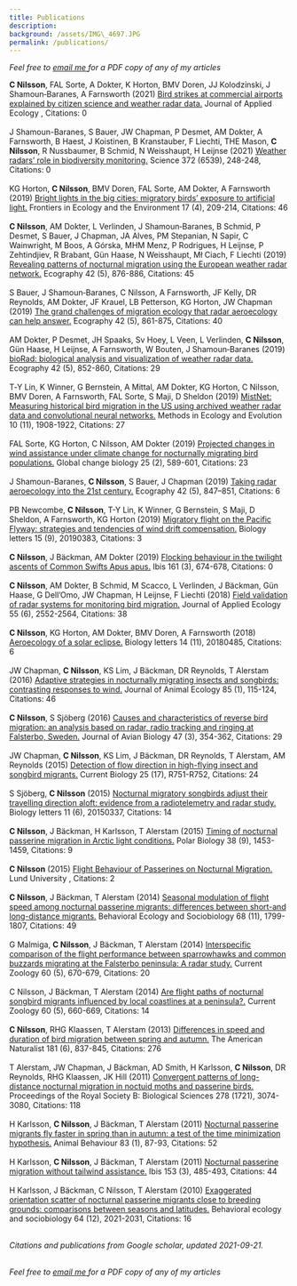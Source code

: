 ```yaml
---  
title: Publications  
description:  
background: /assets/IMG\_4697.JPG  
permalink: /publications/  
---
```


<script type='text/javascript' src='https://d1bxh8uas1mnw7.cloudfront.net/assets/embed.js'></script>

*Feel free to*
<a href = "mailto:cecilia.nilsson709@gmail.com?subject=Paper%20request">
*email me* </a> *for a PDF copy of any of my articles*

**C Nilsson**, FAL Sorte, A Dokter, K Horton, BMV Doren, JJ Kolodzinski, J
Shamoun‐Baranes, A Farnsworth (2021) [Bird strikes at commercial
airports explained by citizen science and weather radar
data.](http://dx.doi.org/10.1111/1365-2664.13971) Journal of Applied
Ecology , Citations: 0 <span class="altmetric-embed"
data-badge-popover="right" data-badge-type="4"
data-doi="10.1111/1365-2664.13971" data-hide-no-mentions="true"
data-hide-less-than="10"></span> <br><br> J Shamoun-Baranes, S Bauer, JW
Chapman, P Desmet, AM Dokter, A Farnsworth, B Haest, J Koistinen, B
Kranstauber, F Liechti, THE Mason, **C Nilsson**, R Nussbaumer, B Schmid, N
Weisshaupt, H Leijnse (2021) [Weather radars’ role in biodiversity
monitoring.](http://dx.doi.org/10.1126/science.abi4680) Science 372
(6539), 248-248, Citations: 0 <span class="altmetric-embed"
data-badge-popover="right" data-badge-type="4"
data-doi="10.1126/science.abi4680" data-hide-no-mentions="true"
data-hide-less-than="10"></span> <br><br> KG Horton, **C Nilsson**, BMV
Doren, FAL Sorte, AM Dokter, A Farnsworth (2019) [Bright lights in the
big cities: migratory birds’ exposure to artificial
light.](http://dx.doi.org/10.1002/fee.2029) Frontiers in Ecology and the
Environment 17 (4), 209-214, Citations: 46 <span class="altmetric-embed"
data-badge-popover="right" data-badge-type="4"
data-doi="10.1002/fee.2029" data-hide-no-mentions="true"
data-hide-less-than="10"></span> <br><br> **C Nilsson**, AM Dokter, L
Verlinden, J Shamoun‐Baranes, B Schmid, P Desmet, S Bauer, J Chapman, JA
Alves, PM Stepanian, N Sapir, C Wainwright, M Boos, A Górska, MHM Menz,
P Rodrigues, H Leijnse, P Zehtindjiev, R Brabant, Gün Haase, N
Weisshaupt, Mł Ciach, F Liechti (2019) [Revealing patterns of nocturnal
migration using the European weather radar
network.](http://dx.doi.org/10.1111/ecog.04003) Ecography 42 (5),
876-886, Citations: 45 <span class="altmetric-embed"
data-badge-popover="right" data-badge-type="4"
data-doi="10.1111/ecog.04003" data-hide-no-mentions="true"
data-hide-less-than="10"></span> <br><br> S Bauer, J Shamoun‐Baranes, C
Nilsson, A Farnsworth, JF Kelly, DR Reynolds, AM Dokter, JF Krauel, LB
Petterson, KG Horton, JW Chapman (2019) [The grand challenges of
migration ecology that radar aeroecology can help
answer.](http://dx.doi.org/10.1111/ecog.04083) Ecography 42 (5),
861-875, Citations: 40 <span class="altmetric-embed"
data-badge-popover="right" data-badge-type="4"
data-doi="10.1111/ecog.04083" data-hide-no-mentions="true"
data-hide-less-than="10"></span> <br><br> AM Dokter, P Desmet, JH
Spaaks, Sv Hoey, L Veen, L Verlinden, **C Nilsson**, Gün Haase, H Leijnse, A
Farnsworth, W Bouten, J Shamoun‐Baranes (2019) [bioRad: biological
analysis and visualization of weather radar
data.](http://dx.doi.org/10.1111/ecog.04028) Ecography 42 (5), 852-860,
Citations: 29 <span class="altmetric-embed" data-badge-popover="right"
data-badge-type="4" data-doi="10.1111/ecog.04028"
data-hide-no-mentions="true" data-hide-less-than="10"></span> <br><br>
T‐Y Lin, K Winner, G Bernstein, A Mittal, AM Dokter, KG Horton, C
Nilsson, BMV Doren, A Farnsworth, FAL Sorte, S Maji, D Sheldon (2019)
[MistNet: Measuring historical bird migration in the US using archived
weather radar data and convolutional neural networks.](NA) Methods in
Ecology and Evolution 10 (11), 1908-1922, Citations: 27 <span
class="altmetric-embed" data-badge-popover="right" data-badge-type="4"
data-doi="NA" data-hide-no-mentions="true"
data-hide-less-than="10"></span> <br><br> FAL Sorte, KG Horton, C
Nilsson, AM Dokter (2019) [Projected changes in wind assistance under
climate change for nocturnally migrating bird
populations.](http://dx.doi.org/10.1111/gcb.14531) Global change biology
25 (2), 589-601, Citations: 23 <span class="altmetric-embed"
data-badge-popover="right" data-badge-type="4"
data-doi="10.1111/gcb.14531" data-hide-no-mentions="true"
data-hide-less-than="10"></span> <br><br> J Shamoun-Baranes, **C Nilsson**,
S Bauer, J Chapman (2019) [Taking radar aeroecology into the 21st
century.](http://dx.doi.org/10.1111/ecog.04582) Ecography 42 (5),
847–851, Citations: 6 <span class="altmetric-embed"
data-badge-popover="right" data-badge-type="4"
data-doi="10.1111/ecog.04582" data-hide-no-mentions="true"
data-hide-less-than="10"></span> <br><br> PB Newcombe, **C Nilsson**, T-Y
Lin, K Winner, G Bernstein, S Maji, D Sheldon, A Farnsworth, KG Horton
(2019) [Migratory flight on the Pacific Flyway: strategies and
tendencies of wind drift
compensation.](http://dx.doi.org/10.1098/rsbl.2019.0383) Biology letters
15 (9), 20190383, Citations: 3 <span class="altmetric-embed"
data-badge-popover="right" data-badge-type="4"
data-doi="10.1098/rsbl.2019.0383" data-hide-no-mentions="true"
data-hide-less-than="10"></span> <br><br> **C Nilsson**, J Bäckman, AM
Dokter (2019) [Flocking behaviour in the twilight ascents of Common
Swifts Apus apus.](http://dx.doi.org/10.1111/ibi.12704) Ibis 161 (3),
674-678, Citations: 0 <span class="altmetric-embed"
data-badge-popover="right" data-badge-type="4"
data-doi="10.1111/ibi.12704" data-hide-no-mentions="true"
data-hide-less-than="10"></span> <br><br> **C Nilsson**, AM Dokter, B
Schmid, M Scacco, L Verlinden, J Bäckman, Gün Haase, G Dell’Omo, JW
Chapman, H Leijnse, F Liechti (2018) [Field validation of radar systems
for monitoring bird
migration.](http://dx.doi.org/10.1111/1365-2664.13174) Journal of
Applied Ecology 55 (6), 2552-2564, Citations: 38 <span
class="altmetric-embed" data-badge-popover="right" data-badge-type="4"
data-doi="10.1111/1365-2664.13174" data-hide-no-mentions="true"
data-hide-less-than="10"></span> <br><br> **C Nilsson**, KG Horton, AM
Dokter, BMV Doren, A Farnsworth (2018) [Aeroecology of a solar
eclipse.](http://dx.doi.org/10.1098/rsbl.2018.0485) Biology letters 14
(11), 20180485, Citations: 6 <span class="altmetric-embed"
data-badge-popover="right" data-badge-type="4"
data-doi="10.1098/rsbl.2018.0485" data-hide-no-mentions="true"
data-hide-less-than="10"></span> <br><br> JW Chapman, **C Nilsson**, KS Lim,
J Bäckman, DR Reynolds, T Alerstam (2016) [Adaptive strategies in
nocturnally migrating insects and songbirds: contrasting responses to
wind.](http://dx.doi.org/10.1111/1365-2656.12420) Journal of Animal
Ecology 85 (1), 115-124, Citations: 46 <span class="altmetric-embed"
data-badge-popover="right" data-badge-type="4"
data-doi="10.1111/1365-2656.12420" data-hide-no-mentions="true"
data-hide-less-than="10"></span> <br><br> **C Nilsson**, S Sjöberg (2016)
[Causes and characteristics of reverse bird migration: an analysis based
on radar, radio tracking and ringing at Falsterbo,
Sweden.](http://dx.doi.org/10.1111/jav.00707) Journal of Avian Biology
47 (3), 354-362, Citations: 29 <span class="altmetric-embed"
data-badge-popover="right" data-badge-type="4"
data-doi="10.1111/jav.00707" data-hide-no-mentions="true"
data-hide-less-than="10"></span> <br><br> JW Chapman, **C Nilsson**, KS Lim,
J Bäckman, DR Reynolds, T Alerstam, AM Reynolds (2015) [Detection of
flow direction in high-flying insect and songbird
migrants.](http://dx.doi.org/10.1016/j.cub.2015.07.074) Current Biology
25 (17), R751-R752, Citations: 24 <span class="altmetric-embed"
data-badge-popover="right" data-badge-type="4"
data-doi="10.1016/j.cub.2015.07.074" data-hide-no-mentions="true"
data-hide-less-than="10"></span> <br><br> S Sjöberg, **C Nilsson** (2015)
[Nocturnal migratory songbirds adjust their travelling direction aloft:
evidence from a radiotelemetry and radar
study.](http://dx.doi.org/10.1098/rsbl.2015.0337) Biology letters 11
(6), 20150337, Citations: 14 <span class="altmetric-embed"
data-badge-popover="right" data-badge-type="4"
data-doi="10.1098/rsbl.2015.0337" data-hide-no-mentions="true"
data-hide-less-than="10"></span> <br><br> **C Nilsson**, J Bäckman, H
Karlsson, T Alerstam (2015) [Timing of nocturnal passerine migration in
Arctic light conditions.](http://dx.doi.org/10.1007/s00300-015-1708-x)
Polar Biology 38 (9), 1453-1459, Citations: 9 <span
class="altmetric-embed" data-badge-popover="right" data-badge-type="4"
data-doi="10.1007/s00300-015-1708-x" data-hide-no-mentions="true"
data-hide-less-than="10"></span> <br><br> **C Nilsson** (2015) [Flight
Behaviour of Passerines on Nocturnal Migration.](NA) Lund University ,
Citations: 2 <span class="altmetric-embed" data-badge-popover="right"
data-badge-type="4" data-doi="NA" data-hide-no-mentions="true"
data-hide-less-than="10"></span> <br><br> **C Nilsson**, J Bäckman, T
Alerstam (2014) [Seasonal modulation of flight speed among nocturnal
passerine migrants: differences between short-and long-distance
migrants.](NA) Behavioral Ecology and Sociobiology 68 (11), 1799-1807,
Citations: 49 <span class="altmetric-embed" data-badge-popover="right"
data-badge-type="4" data-doi="NA" data-hide-no-mentions="true"
data-hide-less-than="10"></span> <br><br> G Malmiga, **C Nilsson**, J
Bäckman, T Alerstam (2014) [Interspecific comparison of the flight
performance between sparrowhawks and common buzzards migrating at the
Falsterbo peninsula: A radar study.](NA) Current Zoology 60 (5),
670-679, Citations: 20 <span class="altmetric-embed"
data-badge-popover="right" data-badge-type="4" data-doi="NA"
data-hide-no-mentions="true" data-hide-less-than="10"></span> <br><br> C
Nilsson, J Bäckman, T Alerstam (2014) [Are flight paths of nocturnal
songbird migrants influenced by local coastlines at a peninsula?.](NA)
Current Zoology 60 (5), 660-669, Citations: 14 <span
class="altmetric-embed" data-badge-popover="right" data-badge-type="4"
data-doi="NA" data-hide-no-mentions="true"
data-hide-less-than="10"></span> <br><br> **C Nilsson**, RHG Klaassen, T
Alerstam (2013) [Differences in speed and duration of bird migration
between spring and autumn.](http://dx.doi.org/10.1086/670335) The
American Naturalist 181 (6), 837-845, Citations: 276 <span
class="altmetric-embed" data-badge-popover="right" data-badge-type="4"
data-doi="10.1086/670335" data-hide-no-mentions="true"
data-hide-less-than="10"></span> <br><br> T Alerstam, JW Chapman, J
Bäckman, AD Smith, H Karlsson, **C Nilsson**, DR Reynolds, RHG Klaassen,
JK Hill (2011) [Convergent patterns of long-distance nocturnal migration
in noctuid moths and passerine
birds.](http://dx.doi.org/10.1098/rspb.2011.0058) Proceedings of the
Royal Society B: Biological Sciences 278 (1721), 3074-3080, Citations:
118 <span class="altmetric-embed" data-badge-popover="right"
data-badge-type="4" data-doi="10.1098/rspb.2011.0058"
data-hide-no-mentions="true" data-hide-less-than="10"></span> <br><br>
H Karlsson, **C Nilsson**, J Bäckman, T Alerstam (2011) [Nocturnal
passerine migrants fly faster in spring than in autumn: a test of the
time minimization hypothesis.](NA) Animal Behaviour 83 (1), 87-93,
Citations: 52 <span class="altmetric-embed" data-badge-popover="right"
data-badge-type="4" data-doi="NA" data-hide-no-mentions="true"
data-hide-less-than="10"></span> <br><br> H Karlsson, **C Nilsson**, J
Bäckman, T Alerstam (2011) [Nocturnal passerine migration without
tailwind
assistance.](http://dx.doi.org/10.1111/j.1474-919x.2011.01130.x) Ibis
153 (3), 485-493, Citations: 44 <span class="altmetric-embed"
data-badge-popover="right" data-badge-type="4"
data-doi="10.1111/j.1474-919x.2011.01130.x" data-hide-no-mentions="true"
data-hide-less-than="10"></span> <br><br> H Karlsson, J Bäckman, C
Nilsson, T Alerstam (2010) [Exaggerated orientation scatter of nocturnal
passerine migrants close to breeding grounds: comparisons between
seasons and latitudes.](NA) Behavioral ecology and sociobiology 64 (12),
2021-2031, Citations: 16 <span class="altmetric-embed"
data-badge-popover="right" data-badge-type="4" data-doi="NA"
data-hide-no-mentions="true" data-hide-less-than="10"></span>

<br>*Citations and publications from Google scholar, updated
2021-09-21.*

<br>*Feel free to*
<a href = "mailto:cecilia.nilsson709@gmail.com?subject=Paper%20request">
*email me* </a> *for a PDF copy of any of my articles*
